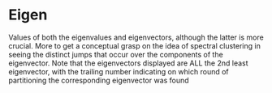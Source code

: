 Eigen
=====================
Values of both the eigenvalues and eigenvectors, although the latter is more crucial. More to
get a conceptual grasp on the idea of spectral clustering in seeing the distinct jumps that 
occur over the components of the eigenvector. Note that the eigenvectors displayed are ALL the
2nd least eigenvector, with the trailing number indicating on which round of partitioning the
corresponding eigenvector was found